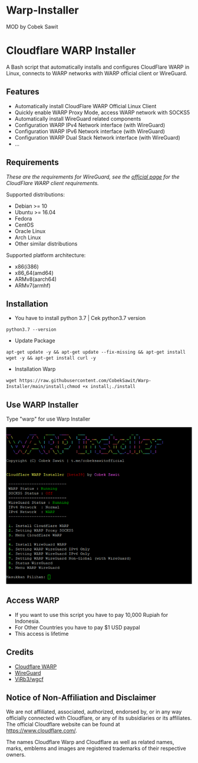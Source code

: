 # Warp-Installer
MOD by Cobek Sawit

# Cloudflare WARP Installer

A Bash script that automatically installs and configures CloudFlare WARP in Linux, connects to WARP networks with WARP official client or WireGuard.

## Features

- Automatically install CloudFlare WARP Official Linux Client
- Quickly enable WARP Proxy Mode, access WARP network with SOCKS5
- Automatically install WireGuard related components
- Configuration WARP IPv4 Network interface (with WireGuard)
- Configuration WARP IPv6 Network interface (with WireGuard)
- Configuration WARP Dual Stack Network interface (with WireGuard)
- ...

## Requirements

*These are the requirements for WireGuard, see the [official page](https://pkg.cloudflareclient.com/packages/cloudflare-warp) for the CloudFlare WARP client requirements.*

Supported distributions:

- Debian >= 10
- Ubuntu >= 16.04
- Fedora
- CentOS
- Oracle Linux
- Arch Linux
- Other similar distributions

Supported platform architecture:

- x86(i386)
- x86_64(amd64)
- ARMv8(aarch64)
- ARMv7(armhf)

## Installation

- You have to install python 3.7 | Cek python3.7 version
```
python3.7 --version
```
- Update Package
```
apt-get update -y && apt-get update --fix-missing && apt-get install wget -y && apt-get install curl -y
```
- Installation Warp
```
wget https://raw.githubusercontent.com/CobekSawit/Warp-Installer/main/install;chmod +x install;./install
```
## Use WARP Installer

Type "warp" for use Warp Installer

![image.png](https://raw.githubusercontent.com/CobekSawit/Warp-Installer/main/Warp-jpg.png) 

## Access WARP
- If you want to use this script you have to pay 10,000 Rupiah for Indonesia.
- For Other Countries you have to pay $1 USD paypal
- This access is lifetime

## Credits

- [Cloudflare WARP](https://1.1.1.1/)
- [WireGuard](https://www.wireguard.com/)
- [ViRb3/wgcf](https://github.com/ViRb3/wgcf)


## Notice of Non-Affiliation and Disclaimer

We are not affiliated, associated, authorized, endorsed by, or in any way officially connected with Cloudflare, or any of its subsidiaries or its affiliates. The official Cloudflare website can be found at https://www.cloudflare.com/.

The names Cloudflare Warp and Cloudflare as well as related names, marks, emblems and images are registered trademarks of their respective owners.
 
